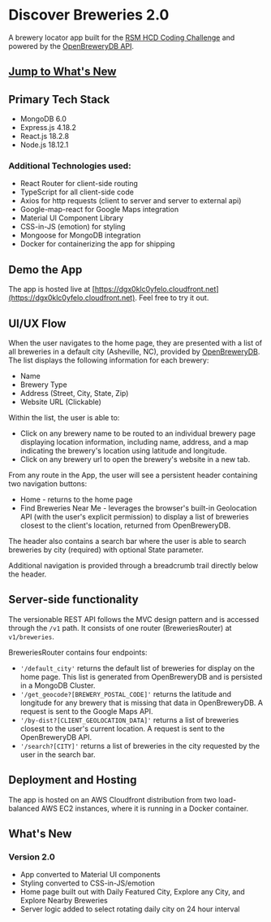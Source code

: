 # Discover Breweries 2.0

A brewery locator app built for the [RSM HCD Coding Challenge](<https://rsm-hcd-coding-challenge.s3.amazonaws.com/requirements/RSM+HCD+Coding+Challenge+Instructions+(1).pdf>) and powered by the [OpenBreweryDB API](https://www.openbrewerydb.org/documentation).

## [Jump to What's New](#What's-New)

## Primary Tech Stack

- MongoDB 6.0
- Express.js 4.18.2
- React.js 18.2.8
- Node.js 18.12.1

### Additional Technologies used:

- React Router for client-side routing
- TypeScript for all client-side code
- Axios for http requests (client to server and server to external api)
- Google-map-react for Google Maps integration
- Material UI Component Library
- CSS-in-JS (emotion) for styling
- Mongoose for MongoDB integration
- Docker for containerizing the app for shipping

## Demo the App

The app is hosted live at [https://dgx0klc0yfelo.cloudfront.net](https://dgx0klc0yfelo.cloudfront.net). Feel free to try it out.

## UI/UX Flow

When the user navigates to the home page, they are presented with a list of all breweries in a default city (Asheville, NC), provided by [OpenBreweryDB](https://www.openbrewerydb.org/documentation). The list displays the following information for each brewery:

- Name
- Brewery Type
- Address (Street, City, State, Zip)
- Website URL (Clickable)

Within the list, the user is able to:

- Click on any brewery name to be routed to an individual brewery page displaying location information, including name, address, and a map indicating the brewery's location using latitude and longitude.
- Click on any brewery url to open the brewery's website in a new tab.

From any route in the App, the user will see a persistent header containing two navigation buttons:

- Home - returns to the home page
- Find Breweries Near Me - leverages the browser's built-in Geolocation API (with the user's explicit permission) to display a list of breweries closest to the client's location, returned from OpenBreweryDB.

The header also contains a search bar where the user is able to search breweries by city (required) with optional State parameter.

Additional navigation is provided through a breadcrumb trail directly below the header.

## Server-side functionality

The versionable REST API follows the MVC design pattern and is accessed through the `/v1` path. It consists of one router (BreweriesRouter) at `v1/breweries`.

BreweriesRouter contains four endpoints:

- `'/default_city'` returns the default list of breweries for display on the home page. This list is generated from OpenBreweryDB and is persisted in a MongoDB Cluster.
- `'/get_geocode?[BREWERY_POSTAL_CODE]'` returns the latitude and longitude for any brewery that is missing that data in OpenBreweryDB. A request is sent to the Google Maps API.
- `'/by-dist?[CLIENT_GEOLOCATION_DATA]'` returns a list of breweries closest to the user's current location. A request is sent to the OpenBreweryDB API.
- `'/search?[CITY]'` returns a list of breweries in the city requested by the user in the search bar.

## Deployment and Hosting

The app is hosted on an AWS Cloudfront distribution from two load-balanced AWS EC2 instances, where it is running in a Docker container.

## What's New

### Version 2.0

- App converted to Material UI components
- Styling converted to CSS-in-JS/emotion
- Home page built out with Daily Featured City, Explore any City, and Explore Nearby Breweries
- Server logic added to select rotating daily city on 24 hour interval
